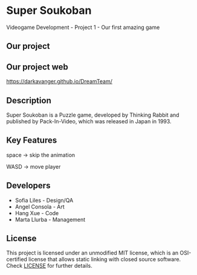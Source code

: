# Super Soukoban
Videogame Development - Project 1 - Our first amazing game

## Our project
## Our project web
https://darkavanger.github.io/DreamTeam/
## Description
Super Soukoban is a Puzzle game, developed by Thinking Rabbit and published by Pack-In-Video, which was released in Japan in 1993.

## Key Features
space -> skip the animation 

WASD -> move player
 
## Developers
 - Sofia Liles - Design/QA
 - Angel Consola - Art
 - Hang Xue - Code
 - Marta Llurba - Management

## License
This project is licensed under an unmodified MIT license, which is an OSI-certified license that allows static linking with closed source software. Check [LICENSE](LICENSE) for further details.
